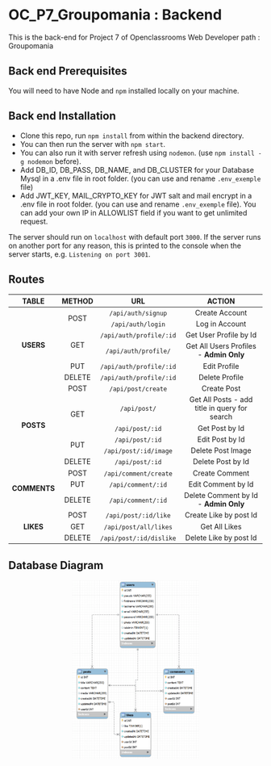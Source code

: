 # OC_P7_Groupomania : Backend 

This is the back-end for Project 7 of Openclassrooms Web Developer path : Groupomania

## Back end Prerequisites

You will need to have Node and `npm` installed locally on your machine.

## Back end Installation

- Clone this repo, run `npm install` from within the backend directory. 
- You can then run the server with `npm start`.
- You can also run it with server refresh using `nodemon`. (use `npm install -g nodemon` before).
- Add DB_ID, DB_PASS, DB_NAME, and DB_CLUSTER for your Database Mysql in a .env file in root folder. (you can use and rename `.env_exemple` file)
- Add JWT_KEY, MAIL_CRYPTO_KEY for JWT salt and mail encrypt in a .env file in root folder. (you can use and rename `.env_exemple` file). You can add your own IP in ALLOWLIST field if you want to get unlimited request.
  
The server should run on `localhost` with default port `3000`. If the server runs on another port for any reason, this is printed to the console when the server starts, e.g. `Listening on port 3001`.

## Routes

<table style = "text-align:center">
    <thead>
        <tr>
            <th style = "text-align:center" width = 10%>TABLE</th>
            <th style = "text-align:center" width = 10%>METHOD</th>
            <th style = "text-align:center" width = 30%>URL</th>
            <th style = "text-align:center" width = 40%> ACTION </th>
        </tr>
    </thead>
    <tbody>
        <tr>
            <td rowspan=7><b>USERS</b></td>
        </tr>
        <tr>
            <td rowspan=2">POST</td>
            <td><code>/api/auth/signup</code></td>
            <td>Create Account</td>
        </tr>
        <tr>
            <td><code>/api/auth/login</code></td>
            <td>Log in Account</td>
        </tr>
        <tr>
            <td rowspan=2>GET</td>
            <td><code>/api/auth/profile/:id</code></td>
            <td>Get User Profile by Id</td>
        </tr>
        <tr>
            <td><code>/api/auth/profile/</code></td>
            <td>Get All Users Profiles - <b>Admin Only</b></td>
        </tr>
        <tr>
            <td>PUT</td>
            <td><code>/api/auth/profile/:id</code></td>
            <td>Edit Profile</td>
        </tr>
        <tr>
            <td>DELETE</td>
            <td><code>/api/auth/profile/:id</code></td>
            <td>Delete Profile</td>
        </tr>
        <tr>
            <td rowspan=7><b>POSTS</b></td>
        </tr>
        <tr>
            <td>POST</td>
            <td><code>/api/post/create</code></td>
            <td>Create Post</td>
        </tr>
        <tr>
            <td rowspan=2>GET</td>
            <td><code>/api/post/</code></td>
            <td>Get All Posts - add title in query for search</td>
        </tr>
        <tr>
            <td><code>/api/post/:id</code></td>
            <td>Get Post by Id</td>
        </tr>
        <tr>
            <td rowspan=2>PUT</td>
            <td><code>/api/post/:id</code></td>
            <td>Edit Post by Id</td>
        </tr>
        <tr>
            <td><code>/api/post/:id/image</code></td>
            <td>Delete Post Image</td>
        </tr>
        <tr>
            <td>DELETE</td>
            <td><code>/api/post/:id</code></td>
            <td>Delete Post by Id</td>
        </tr>
        <tr>
            <td rowspan=4><b>COMMENTS</b></td>
        </tr>
        <tr>
            <td>POST</td>
            <td><code>/api/comment/create</code></td>
            <td>Create Comment</td>
        </tr>
        <tr>
            <td>PUT</td>
            <td><code>/api/comment/:id</code></td>
            <td>Edit Comment by Id</td>
        </tr>
        <tr>
            <td>DELETE</td>
            <td><code>/api/comment/:id</code></td>
            <td>Delete Comment by Id - <b>Admin Only</b></td>
        </tr>
        <tr>
            <td rowspan=4><b>LIKES</b></td>
        </tr>
        <tr>
            <td>POST</td>
            <td><code>/api/post/:id/like</code></td>
            <td>Create Like by post Id</td>
        </tr>
        <tr>
            <td>GET</td>
            <td><code>/api/post/all/likes</code></td>
            <td>Get All Likes</td>
        </tr>
        <tr>
            <td>DELETE</td>
            <td><code>/api/post/:id/dislike</code></td>
            <td>Delete Like by post Id</td>
        </tr>
    </tbody>
</table>

## Database Diagram

<p align="center">
    <img src="https://github.com/mhihmi/HilmiMehdi_7_01052022/blob/main/backend/images/Readme/Db_Diagram.png" width="50%"/>
</p>